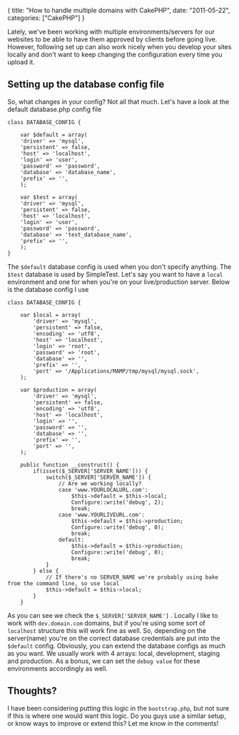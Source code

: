 {
  title: "How to handle multiple domains with CakePHP",
  date: "2011-05-22",
  categories: ["CakePHP"]
}

Lately, we've been working with multiple environments/servers for our websites to be able to have them approved by clients before going live. However, following set up can also work nicely when you develop your sites locally and don't want to keep changing the configuration every time you upload it.

<!--more-->

## Setting up the database config file

So, what changes in your config? Not all that much. Let's have a look at the default database.php config file

    class DATABASE_CONFIG {

        var $default = array(
        'driver' => 'mysql',
        'persistent' => false,
        'host' => 'localhost',
        'login' => 'user',
        'password' => 'password',
        'database' => 'database_name',
        'prefix' => '',
        );

        var $test = array(
        'driver' => 'mysql',
        'persistent' => false,
        'host' => 'localhost',
        'login' => 'user',
        'password' => 'password',
        'database' => 'test_database_name',
        'prefix' => '',
        );
    }


The `$default` database config is used when you don't specify anything. The `$test` database is used by SimpleTest. Let's say you want to have a `local` environment and one for when you're on your live/production server. Below is the database config I use

    class DATABASE_CONFIG {

        var $local = array(
            'driver' => 'mysql',
            'persistent' => false,
            'encoding' => 'utf8',
            'host' => 'localhost',
            'login' => 'root',
            'password' => 'root',
            'database' => '',
            'prefix' => '',
            'port' => '/Applications/MAMP/tmp/mysql/mysql.sock',
        );

        var $production = array(
            'driver' => 'mysql',
            'persistent' => false,
            'encoding' => 'utf8',
            'host' => 'localhost',
            'login' => '',
            'password' => '',
            'database' => '',
            'prefix' => '',
            'port' => '',
        );

        public function __construct() {
            if(isset($_SERVER['SERVER_NAME'])) {
                switch($_SERVER['SERVER_NAME']) {
                    // Are we working locally?
                    case 'www.YOURLOCALURL.com':
                        $this->default = $this->local;
                        Configure::write('debug', 2);
                        break;
                    case 'www.YOURLIVEURL.com':
                        $this->default = $this->production;
                        Configure::write('debug', 0);
                        break;
                    default:
                        $this->default = $this->production;
                        Configure::write('debug', 0);
                        break;
                }
            } else {
                // If there's no SERVER_NAME we're probably using bake from the command line, so use local
                $this->default = $this->local;
            }
        }


As you can see we check the `$_SERVER['SERVER_NAME']` . Locally I like to work with `dev.domain.com` domains, but if you're using some sort of `localhost` structure this will work fine as well. So, depending on the server(name) you're on the correct database credentials are put into the `$default` config. Obviously, you can extend the database configs as much as you want. We usually work with 4 arrays: local, development, staging and production. As a bonus, we can set the `debug value` for these environments accordingly as well.

## Thoughts?

I have been considering putting this logic in the `bootstrap.php`, but not sure if this is where one would want this logic. Do you guys use a similar setup, or know ways to improve or extend this? Let me know in the comments!
